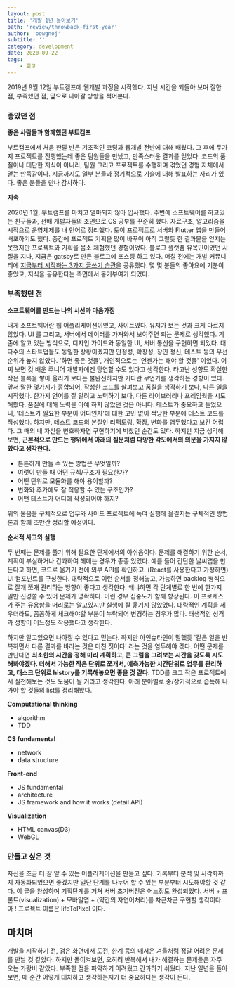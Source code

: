 ```yaml
---
layout: post
title: '개발 1년 돌아보기'
path: 'review/throwback-first-year'
author: 'oowgnoj'
subtitle: ''
category: development
date: 2020-09-22
tags:
    - 회고
---
```



2019년 9월 12일 부트캠프에 웹개발 과정을 시작했다. 지난 시간을 되돌아 보며 잘한 점, 부족했던 점, 앞으로 나아갈 방향을 적어본다.

### **좋았던 점**

**좋은 사람들과 함께했던 부트캠프**

부트캠프에서 처음 한달 반은 기초적인 코딩과 웹개발 전반에 대해 배웠다. 그 후에 두가지 프로젝트를 진행했는데 좋은 팀원들을 만났고, 만족스러운 결과를 얻었다. 코드의 품질이나 대단한 지식이 아니라, 팀원 그리고 프로젝트를 수행하며 겪었던 경험 자체에서 얻는 만족감이다. 지금까지도 일부 분들과 정기적으로 기술에 대해 발표하는 자리가 있다. 좋은 분들을 만나 감사하다.

**지속**

2020년 1월, 부트캠프를 마치고 얼마되지 않아 입사했다. 주변에 소프트웨어를 하고있는 친구들과, 선배 개발자들의 조언으로 CS 공부를 꾸준히 했다. 자료구조, 알고리즘을 시작으로 운영체제를 내 언어로 정리했다. 토이 프로젝트로 서버와 Flutter 앱을 만들어 배포하기도 했다. 중간에 프로젝트 기획을 많이 바꾸어 아직 그럴듯 한 결과물을 얻지는 못했지만 프로젝트와 기획을 몸소 체험했던 경험이었다. 블로그 플랫폼 유목민이었던 시절을 지나, 지금은 gatsby로 만든 블로그에 포스팅 하고 있다. 며칠 전에는 개발 커뮤니티에 [지금부터 시작하는 3가지 글쓰기 습관](https://oowgnoj.dev/review/output-training)을 공유했다. 몇 몇 분들의 좋아요에 기분이 좋았고, 지식을 공유한다는 측면에서 동기부여가 되었다. 

### **부족했던 점**

**소프트웨어를 만드는 나의 시선과 마음가짐**

내게 소프트웨어란 웹 어플리케이션이였고, 사이트였다. 유저가 보는 것과 크게 다르지 않았다. UI 를 그리고, 서버에서 데이터를 가져와서 보여주면 되는 문제로 생각했다. 기존에 알고 있는 방식으로, 디자인 가이드와 동일한 UI, 서버 통신을 구현하면 되었다. 대다수의 스타트업들도 동일한 상황이겠지만 안정성, 확장성, 장인 정신, 테스트 등의 우선순위가 높지 않았다. '하면 좋은 것들', 개인적으로는 '언젠가는 해야 할 것들' 이었다. 어찌 보면 갓 배운 주니어 개발자에겐 당연할 수도 있다고 생각한다. 타고난 성향도 확실한 작은 블록을 쌓아 올리기 보다는 불완전하지만 커다란 무언가를 생각하는 경향이 있다. 앞서 말한 몇가지가 종합되어, 작성한 코드를 살펴보고 품질을 생각하기 보다, 다른 일을 시작했다. 한가지 언어를 잘 알려고 노력하기 보다, 다른 라이브러리나 프레임웍을 시도해봤다. 품질에 대해 노력을 아예 하지 않았던 것은 아니다. 테스트가 중요하고 들었으니, '테스트가 필요한 부분이 어디인지'에 대한 고민 없이 적당한 부분에 테스트 코드를 작성했다. 하지만, 테스트 코드의 본질인 리팩토링, 확장, 변화를 염두했다고 보긴 어렵다. 그 때의 내 자신을 변호하자면 구현하기에 벅찼던 순간도 있다. 하지만 지금 생각해보면, **근본적으로 만드는 행위에서 아래의 질문처럼 다양한 각도에서의 의문을 가지지 않았다고 생각한다.** 

- 튼튼하게 만들 수 있는 방법은 무엇일까?
- 여럿이 만들 때 어떤 규칙/구조가 필요한가?
- 어떤 단위로 모듈화를 해야 용이할까?
- 변화와 추가에도 잘 적응할 수 있는 구조인가?
- 어떤 테스트가 어디에 작성되어야 하지?

위의 물음을 구체적으로 업무와 사이드 프로젝트에 녹여 실행에 옮길지는 구체적인 방법론과 함께 조만간 정리할 예정이다. 

**순서적 사고와 실행**

두 번째는 문제를 풀기 위해 필요한 단계에서의 아쉬움이다. 문제를 해결하기 위한 순서, 계획이 부실하거나 간과하여 헤매는 경우가 종종 있었다. 예를 들어 간단한 날씨앱을 만든다고 하면, 코드로 옮기기 전에 외부 API를 확인하고. (React를 사용한다고 가정하면) UI 컴포넌트를 구성한다. 대략적으로 이런 순서를 정해놓고, 가능하면 backlog 형식으로 잘개 쪼개 관리하는 방향이 좋다고 생각한다. 왜냐하면 각 단계별로 한 번에 한가지 일만 신경쓸 수 있어 문제가 명확하다. 이런 경우 집중도가 함께 향상된다. 이 프로세스가 주는 유용함을 머리로는 알고있지만 실행에 잘 옮기지 않았었다. 대략적인 계획을 세우더라도, 꼼꼼하게 체크해야할 부분이 누락되어 변경하는 경우가 많다. 태생적인 성격과 성향이 어느정도 작용했다고 생각한다.

하지만 알고있으면 나아질 수 있다고 믿는다. 하지만 아인슈타인이 말했듯 '같은 일을 반복하면서 다른 결과를 바라는 것은 미친 짓이다' 라는 것을 염두해야 겠다. 어떤 문제를 만난다면 **최소한의 시간을 정해 미리 계획하고, 큰 그림을 그려보는 시간을 갖도록 시도해봐야겠다. 더해서 가능한 작은 단위로 쪼개서, 예측가능한 시간단위로 업무를 관리하고, 태스크 단위로 history를 기록해놓으면 좋을 것 같다.** TDD를 크고 작은 프로젝트에서 실천해보는 것도 도움이 될 거라고 생각한다. 아래 분야별로 중/장기적으로 습득해 나가야 할 것들의 list를 정리해봤다.

**Computational thinking** 
- algorithm
- TDD

**CS fundamental**
- network
- data structure

**Front-end**
- JS fundamental
- architecture
- JS framework and how it works (detail API)

**Visualization**
- HTML canvas(D3)
- WebGL

### 만들고 싶은 것

자신을 조금 더 잘 알 수 있는 어플리케이션을 만들고 싶다. 기록부터 분석 및 시각화까지 자동화되었으면 좋겠지만 일단 단계를 나누어 할 수 있는 부분부터 시도해야할 것 같다. 이 글을 완성하며 기획단계를 거쳐 서버 초기버전은 어느정도 완성되었다. 서버 + 프론트(visualization) + 모바일앱 + (약간의 자연어처리)를 차근차근 구현할 생각이다. 아 ! 프로젝트 이름은 lifeToPixel 이다.

## 마치며

개발을 시작하기 전, 검은 화면에서 도전, 한계 등의 매서운 겨울처럼 정말 어려운 문제를 만날 것 같았다. 하지만 돌이켜보면, 오히려 반복해서 내가 해결하는 문제들은 자주 오는 가랑비 같았다. 부족한 점을 파악하기 어려웠고 간과하기 쉬웠다. 지난 일년을 돌아보면, 매 순간 어떻게 대처하고 생각하는지가 더 중요하다는 생각이 든다.